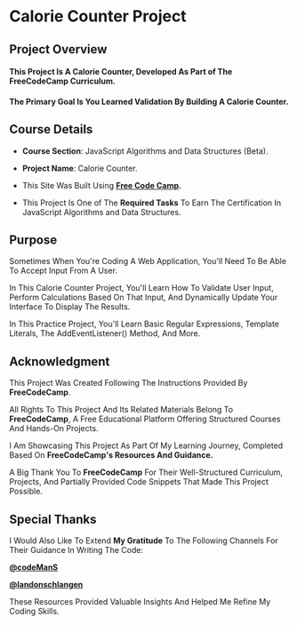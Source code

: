 # **Calorie Counter Project**

## **Project Overview**


#### This Project Is A **Calorie Counter**, Developed As Part of The FreeCodeCamp Curriculum. 

#### The Primary Goal Is You Learned Validation By Building A Calorie Counter.



## **Course Details**


+ **Course Section**: JavaScript Algorithms and Data Structures (Beta).
  
+ **Project Name**: Calorie Counter.
  
+ This Site Was Built Using **[Free Code Camp](https://www.freecodecamp.org/).**
  
+ This Project Is One of The **Required Tasks** To Earn The Certification In JavaScript Algorithms and Data Structures.
  

## **Purpose**

Sometimes When You're Coding A Web Application, You'll Need To Be Able To Accept Input From A User. 

In This Calorie Counter Project, You'll Learn How To Validate User Input, Perform Calculations Based On That Input, And Dynamically Update Your Interface To Display The Results.  

In This Practice Project, You'll Learn Basic Regular Expressions, Template Literals, The AddEventListener() Method, And More.



## **Acknowledgment**


This Project Was Created Following The Instructions Provided By **FreeCodeCamp**.

All Rights To This Project And Its Related Materials Belong To **FreeCodeCamp**, A Free Educational Platform Offering Structured Courses And Hands-On Projects.

I Am Showcasing This Project As Part Of My Learning Journey, Completed Based On **FreeCodeCamp's Resources And Guidance.**

A Big Thank You To **FreeCodeCamp** For Their Well-Structured Curriculum, Projects, And Partially Provided Code Snippets That Made This Project Possible.

## **Special Thanks**

I Would Also Like To Extend **My Gratitude** To The Following Channels For Their Guidance In Writing The Code:

**[@codeManS](https://www.youtube.com/@codeManS)**

**[@landonschlangen](https://www.youtube.com/@landonschlangen)**

These Resources Provided Valuable Insights And Helped Me Refine My Coding Skills.





